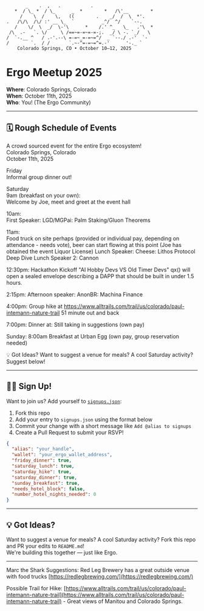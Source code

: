 ```
       _    .  ,   .           .
   *  / \_ *  / \_      _  *        *   /\'__        *
     /    \  /    \,   ((        .    _/  /  \  *'.
.   /\/\  /\/ :' __ \_  `          _^/  ^/    `--.
   /    \/  \  _/  \-'\      *    /.' ^_   \_   .'\  *
 /\  .-   `. \/     \ /==~=-=~=-=-;.  _/ \ -. `_/   \
/  `-.__ ^   / .-'.--\ =-=~_=-=~=^/  _ `--./ .-'  `-
/        `.  / /       `.~-^=-=~=^=.-'      '-._ `
    Colorado Springs, CO • October 10–12, 2025
```

# Ergo Meetup 2025

**Where**: Colorado Springs, Colorado  
**When**: October 11th, 2025  
**Who**: You! (The Ergo Community)

---

## 🗓️ Rough Schedule of Events

A crowd sourced event for the entire Ergo ecosystem!  
Colorado Springs, Colorado  
October 11th, 2025  
  
Friday  
Informal group dinner out!  

Saturday  
9am (breakfast on your own):  
Welcome by Joe, meet and greet at the event hall  

10am:  
First Speaker: LGD/MGPai: Palm Staking/Gluon Theorems  

11am:  
Food truck on site perhaps (provided or individual pay, depending on attendance - needs vote), beer can start flowing at this point (Joe has obtained the event Liquor License)
Lunch Speaker: Cheese: Lithos Protocol Deep Dive
Lunch Speaker 2: Cannon


12:30pm:
Hackathon Kickoff "AI Hobby Devs VS Old Timer Devs"
qx() will open a sealed envelope describing a DAPP that should be built in under 1.5 hours.

2:15pm:
Afternoon speaker: AnonBR: Machina Finance

4:00pm: 
Group hike at https://www.alltrails.com/trail/us/colorado/paul-intemann-nature-trail
51 minute out and back

7:00pm:
Dinner at: Still taking in suggestions  (own pay)

Sunday:
8:00am
Breakfast at Urban Egg (own pay, group reservation needed)


💡 Got Ideas?
Want to suggest a venue for meals? A cool Saturday activity? Suggest below!

---

## 🙋‍♂️ Sign Up!

Want to join us? Add yourself to [`signups.json`](./signups.json):

1. Fork this repo
2. Add your entry to `signups.json` using the format below
3. Commit your change with a short message like `Add @alias to signups`
4. Create a Pull Request to submit your RSVP!

```json
{
  "alias": "your_handle",
  "wallet": "your_ergo_wallet_address",
  "friday_dinner": true,
  "saturday_lunch": true,
  "saturday_hike": true,
  "saturday_dinner": true,
  "sunday_breakfast": true,
  "needs_hotel_block": false,
  "number_hotel_nights_needed": 0
}
```

---

## 💡 Got Ideas?

Want to suggest a venue for meals? A cool Saturday activity? Fork this repo and PR your edits to `README.md`!  
We're building this together — just like Ergo.

---

Marc the Shark Suggestions:
Red Leg Brewery has a great outside venue with food trucks
[https://redlegbrewing.com/](https://redlegbrewing.com/)

Possible Trail for Hike: [https://www.alltrails.com/trail/us/colorado/paul-intemann-nature-trail](https://www.alltrails.com/trail/us/colorado/paul-intemann-nature-trail) - Great views of Manitou and Colorado Springs.
